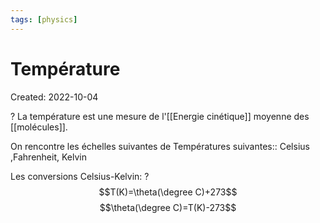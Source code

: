 ```yaml
---
tags: [physics] 
---
```

# Température
Created: 2022-10-04

?
La température est une mesure de l'[[Energie cinétique]] moyenne des [[molécules]].
<!--SR:!2022-10-07,3,250-->

On rencontre les échelles suivantes de Températures suivantes:: Celsius ,Fahrenheit, Kelvin
<!--SR:!2022-10-07,3,250-->
Les conversions Celsius-Kelvin:
?
$$T(K)=\theta(\degree C)+273$$
$$\theta(\degree C)=T(K)-273$$
<!--SR:!2022-10-07,3,250-->